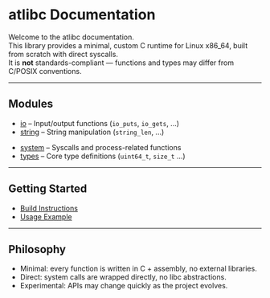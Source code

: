 # atlibc Documentation

Welcome to the atlibc documentation.  
This library provides a minimal, custom C runtime for Linux x86_64, built from scratch with direct syscalls.  
It is **not** standards-compliant — functions and types may differ from C/POSIX conventions.

---

## Modules

- [io](io.md) – Input/output functions (`io_puts`, `io_gets`, ...)
- [string](string.md) – String manipulation (`string_len`, ...)
<!--- [memory](memory.md) – Memory management (`malloc`, `free`, ...)-->
- [system](system.md) – Syscalls and process-related functions  
- [types](types.md) – Core type definitions (`uint64_t`, `size_t` ...)

---

## Getting Started

- [Build Instructions](../README.md#building)  
- [Usage Example](../README.md#usage)  

---

## Philosophy

- Minimal: every function is written in C + assembly, no external libraries.  
- Direct: system calls are wrapped directly, no libc abstractions.  
- Experimental: APIs may change quickly as the project evolves.  
